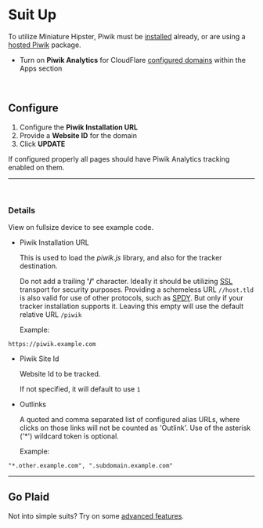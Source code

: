 
<a name="install">&nbsp;</a>

# Suit Up

To utilize Miniature Hipster, Piwik must be [installed](http://piwik.org/docs/installation/) already, or are using a [hosted Piwik](http://piwik.org/hosting/) package.

+ Turn on **Piwik Analytics** for CloudFlare [configured domains](https://www.cloudflare.com/cloudflare-apps) within the Apps section


<a name="config">&nbsp;</a>

## Configure

1. Configure the **Piwik Installation URL**
3. Provide a **Website ID** for the domain
4. Click **UPDATE**

If configured properly all pages should have Piwik Analytics tracking enabled on them.


<hr/>

<a name="details">&nbsp;</a>
### Details
 
<span class="visible-xs hidden-lg hidden-md label label-info">View on fullsize device to see example code.</span>
* Piwik Installation URL

    This is used to load the *piwik.js* library, and also for the tracker destination.

    Do not add a trailing **'/'** character. Ideally it should be utilizing [SSL](https://support.cloudflare.com/forums/21317627-SSL-at-CloudFlare) transport for security purposes. Providing a schemeless URL `//host.tld` is also valid for use of other protocols, such as [SPDY](https://www.cloudflare.com/spdy). But only if your tracker installation supports it. Leaving this empty will use the default relative URL `/piwik`
    
    Example:

```https://piwik.example.com```

* Piwik Site Id

    Website Id to be tracked.

    If not specified, it will default to use `1`

* Outlinks

    A quoted and comma separated list of configured alias URLs, where clicks on those links will not be counted as 'Outlink'.
    Use of the asterisk ('\*') wildcard token is optional.

    Example:

`
"*.other.example.com", ".subdomain.example.com"
`

<hr/>

## Go Plaid
Not into simple suits? 
Try on some [advanced features](/help/advanced/).
